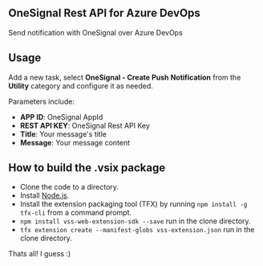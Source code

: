 ## OneSignal Rest API for Azure DevOps

Send notification with OneSignal over Azure DevOps 
  
## Usage
Add a new task, select **OneSignal - Create Push Notification** from the **Utility** category and configure it as needed.

Parameters include:

- **APP ID**: OneSignal AppId
- **REST API KEY**: OneSignal Rest API Key
- **Title**: Your message's title
- **Message**: Your message content

 ## How to build the .vsix package
- Clone the code to a directory.
- Install [Node.js](https://nodejs.org/ "Node.js").
- Install the extension packaging tool (TFX) by running 
`npm install -g tfx-cli` from a command prompt.
- `npm install vss-web-extension-sdk --save` run in the clone directory.
- `tfx extension create --manifest-globs vss-extension.json` run in the clone directory.

Thats all! I guess :)
